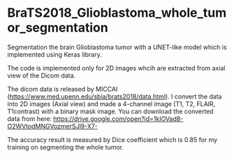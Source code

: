 # BraTS2018_Glioblastoma_whole_tumor_segmentation
Segmentation the brain Glioblastoma tumor with a UNET-like model which is implemented using Keras library. 

The code is implemented only for 2D images whcih are extracted from axial view of the Dicom data. 

The dicom data is released by MICCAI (https://www.med.upenn.edu/sbia/brats2018/data.html). I convert the data into 2D images (Axial view) and made a 4-channel image (T1, T2, FLAIR, T1contrast) with a binary mask image. You can download the converted data from here: https://drive.google.com/open?id=1kIOVad8-O2WVtodMNGVozmerSJl9-X7-

The accuracy result is measured by Dice coefficient which is 0.85 for my training on segmenting the whole tumor.

